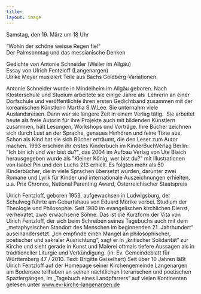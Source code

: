 ```yaml
---
title: 
layout: image
---
```

Samstag, den 19. März um 18 Uhr

“Wohin der schöne weisse Regen fiel“   
Der Palmsonntag und das messianische Denken

Gedichte von Antonie Schneider (Weiler im Allgäu)  
Essay von Ulrich Fentzloff (Langenargen)  
Ulrike Meyer musiziert Teile aus Bachs Goldberg-Variationen.




Antonie Schneider wurde in Mindelheim im Allgäu geboren. 
Nach Klosterschule und Studium arbeitete sie einige Jahre als 
Lehrerin an einer Dorfschule und veröffentlichte ihren ersten Gedichtband zusammen mit der koreanischen Künstlerin Martha S.W.Lee. Sie unternahm viele Auslandsreisen. Dann war sie längere Zeit in einem Verlag tätig. 
Sie arbeitet heute als freie Autorin für ihre Projekte auch mit bildenden Künstlern zusammen, hält Lesungen, Workshops und Vorträge. Ihre Bücher zeichnen sich durch Lust an der Sprache, genaues Hinhören und feine Töne aus.
Schon als Kind hat sie sich Bücher erträumt, die den Leser zum Autor machen. 1993 erschien ihr erstes Kinderbuch im KinderBuchVerlag Berlin: "Ich bin ich und wer bist du?", das 2004 im Aufbau Verlag von Ute Blaich herausgegeben wurde als "Kleiner König, wer bist du?" mit Illustrationen von Isabel Pin und den Luchs 213 erhielt.
Es folgten mehr als 50 Kinderbücher, die in viele Sprachen übersetzt wurden, darunter zwei Romane und Lyrik für Kinder und internationale Auszeichnungen erhielten, u.a. Prix Chronos, National Parenting Award, Österreichischer Staatspreis


Ulrich Fentzloff, geboren 1953, aufgewachsen in Ludwigsburg, der Schulweg führte am Geburtshaus von Eduard Mörike vorbei. Studium der Theologie und Philosophie. Seit 1980 im evangelischen kirchlichen Dienst, verheiratet, zwei erwachsene Söhne. Das ist die Kurzform der Vita von Ulrich Fentzloff, der sich beim Schreiben seines Tagebuchs auch mit dem „metaphysischen Standort des Menschen im beginnenden 21. Jahrhundert“ auseinandersetzt. „Ich empfinde einen Mangel an philosophischer, poetischer und sakraler Ausrichtung“, sagt er in „kritischer Solidarität“ zur Kirche und sieht gerade in Kunst und Malerei oftmals tiefere Aussagen als in traditioneller Liturgie und Verkündigung. 
(in: Ev. Gemeindeblatt für Württemberg 47 / 2010. Text: Brigitte Geiselhart)
Seit über 10 Jahren läßt Ulrich Fentzloff auf der Homepage seiner Kirchengemeinde Langenargen am Bodensee teilhaben an seinen nächtlichen literarischen und poetischen Spaziergängen, im  „Tagebuch eines Landpfarrers“ auf vielen Kontinenten gelesen unter www.ev-kirche-langenargen.de


